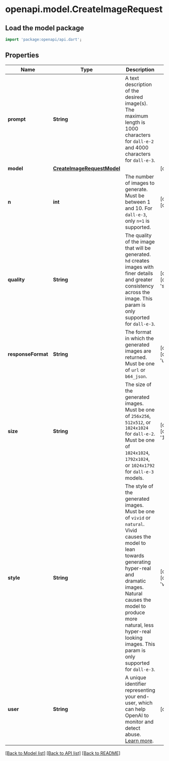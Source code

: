 # openapi.model.CreateImageRequest

## Load the model package
```dart
import 'package:openapi/api.dart';
```

## Properties
Name | Type | Description | Notes
------------ | ------------- | ------------- | -------------
**prompt** | **String** | A text description of the desired image(s). The maximum length is 1000 characters for `dall-e-2` and 4000 characters for `dall-e-3`. | 
**model** | [**CreateImageRequestModel**](CreateImageRequestModel.md) |  | [optional] 
**n** | **int** | The number of images to generate. Must be between 1 and 10. For `dall-e-3`, only `n=1` is supported. | [optional] [default to 1]
**quality** | **String** | The quality of the image that will be generated. `hd` creates images with finer details and greater consistency across the image. This param is only supported for `dall-e-3`. | [optional] [default to 'standard']
**responseFormat** | **String** | The format in which the generated images are returned. Must be one of `url` or `b64_json`. | [optional] [default to 'url']
**size** | **String** | The size of the generated images. Must be one of `256x256`, `512x512`, or `1024x1024` for `dall-e-2`. Must be one of `1024x1024`, `1792x1024`, or `1024x1792` for `dall-e-3` models. | [optional] [default to '1024x1024']
**style** | **String** | The style of the generated images. Must be one of `vivid` or `natural`. Vivid causes the model to lean towards generating hyper-real and dramatic images. Natural causes the model to produce more natural, less hyper-real looking images. This param is only supported for `dall-e-3`. | [optional] [default to 'vivid']
**user** | **String** | A unique identifier representing your end-user, which can help OpenAI to monitor and detect abuse. [Learn more](/docs/guides/safety-best-practices/end-user-ids).  | [optional] 

[[Back to Model list]](../README.md#documentation-for-models) [[Back to API list]](../README.md#documentation-for-api-endpoints) [[Back to README]](../README.md)


